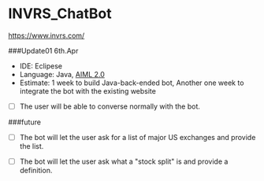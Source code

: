 # INVRS_ChatBot
https://www.invrs.com/

###Update01  6th.Apr
- IDE: Eclipese
- Language: Java,  [AIML 2.0](https://howtodoinjava.com/ai/java-aiml-chatbot-example/)
- Estimate: 1 week to build Java-back-ended bot, Another one week to integrate the bot with the existing website
- [ ] The user will be able to converse normally with the bot.



###future
- [ ] The bot will let the user ask for a list of major US exchanges and provide the list.
- [ ] The bot will let the user ask what a "stock split" is and provide a definition.



